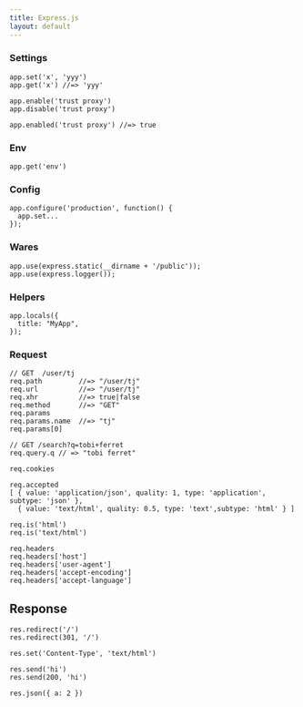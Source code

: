 ```yaml
---
title: Express.js
layout: default
---
```


### Settings

    app.set('x', 'yyy')
    app.get('x') //=> 'yyy'

    app.enable('trust proxy')
    app.disable('trust proxy')

    app.enabled('trust proxy') //=> true

### Env

    app.get('env')

### Config

    app.configure('production', function() {
      app.set...
    });

### Wares

    app.use(express.static(__dirname + '/public'));
    app.use(express.logger());

### Helpers

    app.locals({
      title: "MyApp",
    });

### Request


    // GET  /user/tj
    req.path         //=> "/user/tj"
    req.url          //=> "/user/tj"
    req.xhr          //=> true|false
    req.method       //=> "GET"
    req.params
    req.params.name  //=> "tj"
    req.params[0]    

    // GET /search?q=tobi+ferret
    req.query.q // => "tobi ferret"

    req.cookies

    req.accepted
    [ { value: 'application/json', quality: 1, type: 'application', subtype: 'json' },
      { value: 'text/html', quality: 0.5, type: 'text',subtype: 'html' } ]

    req.is('html')
    req.is('text/html')

    req.headers
    req.headers['host']
    req.headers['user-agent']
    req.headers['accept-encoding']
    req.headers['accept-language']


## Response

    res.redirect('/')
    res.redirect(301, '/')

    res.set('Content-Type', 'text/html')

    res.send('hi')
    res.send(200, 'hi')

    res.json({ a: 2 })
